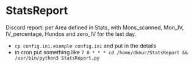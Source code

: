 # StatsReport

Discord report: per Area defined in Stats, with Mons_scanned, Mon_IV, IV_percentage, Hundos and zero_IV for the last day.

- ``cp config.ini.example config.ini`` and put in the details  
- in cron put something like ``7 0 * * * cd /home/dkmur/StatsReport && /usr/bin/python3 StatsReport.py``
